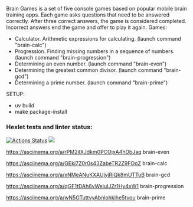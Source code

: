 Brain Games is a set of five console games based on popular mobile brain training apps. Each game asks questions that need to be answered correctly. After three correct answers, the game is considered completed. Incorrect answers end the game and offer to play it again. 
Games:
- Calculator. Arithmetic expressions for calculating. (launch command "brain-calc")
- Progression. Finding missing numbers in a sequence of numbers. (launch command "brain-progression")
- Determining an even number. (launch command "brain-even")
- Determining the greatest common divisor. (launch command "brain-gcd")
- Determining a prime number. (launch command "brain-prime")

SETUP:
- uv build
- make package-install

### Hexlet tests and linter status:
[![Actions Status](https://github.com/rustemgb/python-project-49/actions/workflows/hexlet-check.yml/badge.svg)](https://github.com/rustemgb/python-project-49/actions)
<a href="https://codeclimate.com/github/rustemgb/python-project-49/maintainability"><img src="https://api.codeclimate.com/v1/badges/2537bcf8e10be7355a6a/maintainability" /></a>

https://asciinema.org/a/rPM2ilXJdkm0PCOjxA4hDbJaq brain-even

https://asciinema.org/a/GEkj7Z0r0s43ZabeTR2Z9FOoZ brain-calc

https://asciinema.org/a/xNMeANuKXAUjyjRiQk8mUTTuB brain-gcd

https://asciinema.org/a/qGF1tDAh6vWeiuIJZr1Hy4xW1 brain-progression

https://asciinema.org/a/wN5GTuttvyAbnlohkihe5tvou brain-prime